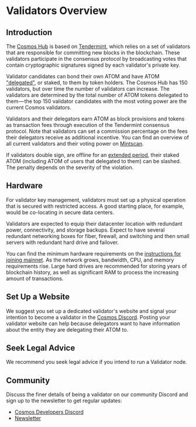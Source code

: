 <!--
order: 1
-->

# Validators Overview

## Introduction

The [Cosmos Hub](../README.md) is based on [Tendermint](https://github.com/tendermint/tendermint/tree/master/docs/introduction), which relies on a set of validators that are responsible for committing new blocks in the blockchain. These validators participate in the consensus protocol by broadcasting votes that contain cryptographic signatures signed by each validator's private key.

Validator candidates can bond their own ATOM and have ATOM ["delegated"](../delegators/delegator-guide-cli.md), or staked, to them by token holders. The Cosmos Hub has 150 validators, but over time the number of validators can increase. The validators are determined by the total number of ATOM tokens delegated to them — the top 150 validator candidates with the most voting power are the current Cosmos validators.

Validators and their delegators earn ATOM as block provisions and tokens as transaction fees through execution of the Tendermint consensus protocol. Note that validators can set a commission percentage on the fees their delegators receive as additional incentive. You can find an overview of all current validators and their voting power on [Mintscan](https://www.mintscan.io/cosmos).

If validators double sign, are offline for an [extended period](./validator-faq.md#what-are-the-slashing-conditions), their staked ATOM (including ATOM of users that delegated to them) can be slashed. The penalty depends on the severity of the violation.

## Hardware

For validator key management, validators must set up a physical operation that is secured with restricted access. A good starting place, for example, would be co-locating in secure data centers. 

Validators are expected to equip their datacenter location with redundant power, connectivity, and storage backups. Expect to have several redundant networking boxes for fiber, firewall, and switching and then small servers with redundant hard drive and failover.

You can find the minimum hardware requirements on the [instructions for joining mainnet](../hub-tutorials/join-mainnet.md). As the network grows, bandwidth, CPU, and memory requirements rise. Large hard drives are recommended for storing years of blockchain history, as well as significant RAM to process the increasing amount of transactions.

## Set Up a Website

We suggest you set up a dedicated validator's website and signal your intention to become a validator in the [Cosmos Discord](https://discord.gg/cosmosnetwork). Posting your validator website can help because delegators want to have information about the entity they are delegating their ATOM to.

## Seek Legal Advice

We recommend you seek legal advice if you intend to run a Validator node.

## Community

Discuss the finer details of being a validator on our community Discord and sign up to the newsletter to get regular updates:

* [Cosmos Developers Discord](https://discord.gg/cosmosnetwork)
* [Newsletter](https://cosmos.network/updates/signup/)
